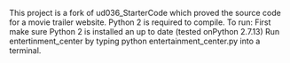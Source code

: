 This project is a fork of ud036_StarterCode which proved the source code for a movie trailer website.
Python 2 is required to compile.
To run:
First make sure Python 2 is installed an up to date (tested onPython 2.7.13)
Run entertinment_center by typing python entertainment_center.py into a terminal.
